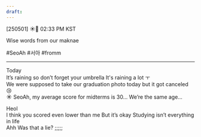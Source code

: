 ```yaml
---
draft:
---
```

[250501] ☀️💭 02:33 PM KST

Wise words from our maknae

#SeoAh #서아 #fromm
___
Today  
It’s raining
so don’t forget your umbrella
It's raining a lot ㅜ  
We were supposed to take our graduation photo today
but it got canceled
😢  
☀️ SeoAh, my average score for midterms is 30… We’re the same age…

Heol  
I think you scored even lower than me
But it’s okay
Studying isn’t everything in life  
Ahh
Was that a lie?
;;;;;
